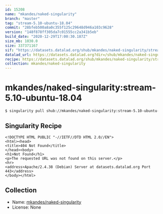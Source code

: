 ```yaml
---
id: 15208
name: "mkandes/naked-singularity"
branch: "master"
tag: "stream-5.10-ubuntu-18.04"
commit: "28bfeb500a8a0c355f125c29648d946a103c9628"
version: "148f878ff305da7c01555cc2a341b5eb"
build_date: "2020-12-29T17:00:30.187Z"
size_mb: 1030.0
size: 337371167
sif: "https://datasets.datalad.org/shub/mkandes/naked-singularity/stream-5.10-ubuntu-18.04/2020-12-29-28bfeb50-148f878f/148f878ff305da7c01555cc2a341b5eb.sif"
datalad_url: https://datasets.datalad.org?dir=/shub/mkandes/naked-singularity/stream-5.10-ubuntu-18.04/2020-12-29-28bfeb50-148f878f/
recipe: https://datasets.datalad.org/shub/mkandes/naked-singularity/stream-5.10-ubuntu-18.04/2020-12-29-28bfeb50-148f878f/Singularity
collection: mkandes/naked-singularity
---
```


# mkandes/naked-singularity:stream-5.10-ubuntu-18.04

```bash
$ singularity pull shub://mkandes/naked-singularity:stream-5.10-ubuntu-18.04
```

## Singularity Recipe

```singularity
<!DOCTYPE HTML PUBLIC "-//IETF//DTD HTML 2.0//EN">
<html><head>
<title>404 Not Found</title>
</head><body>
<h1>Not Found</h1>
<p>The requested URL was not found on this server.</p>
<hr>
<address>Apache/2.4.38 (Debian) Server at datasets.datalad.org Port 443</address>
</body></html>
```

## Collection

 - Name: [mkandes/naked-singularity](https://github.com/mkandes/naked-singularity)
 - License: None

